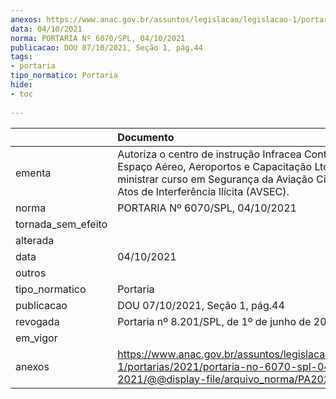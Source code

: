 ```yaml
---
anexos: https://www.anac.gov.br/assuntos/legislacao/legislacao-1/portarias/2021/portaria-no-6070-spl-04-10-2021/@@display-file/arquivo_norma/PA2021-6070.pdf
data: 04/10/2021
norma: PORTARIA Nº 6070/SPL, 04/10/2021
publicacao: DOU 07/10/2021, Seção 1, pág.44
tags:
- portaria
tipo_normatico: Portaria
hide: 
- toc 
 
---
```


|                    | Documento                                                                                                                                                                                      |
|:-------------------|:-----------------------------------------------------------------------------------------------------------------------------------------------------------------------------------------------|
| ementa             | Autoriza o centro de instrução Infracea Controle do Espaço Aéreo, Aeroportos e Capacitação Ltda. a ministrar curso em Segurança da Aviação Civil contra Atos de Interferência Ilícita (AVSEC). |
| norma              | PORTARIA Nº 6070/SPL, 04/10/2021                                                                                                                                                               |
| tornada_sem_efeito |                                                                                                                                                                                                |
| alterada           |                                                                                                                                                                                                |
| data               | 04/10/2021                                                                                                                                                                                     |
| outros             |                                                                                                                                                                                                |
| tipo_normatico     | Portaria                                                                                                                                                                                       |
| publicacao         | DOU 07/10/2021, Seção 1, pág.44                                                                                                                                                                |
| revogada           | Portaria nº 8.201/SPL, de 1º de junho de 2022.                                                                                                                                                 |
| em_vigor           |                                                                                                                                                                                                |
| anexos             | https://www.anac.gov.br/assuntos/legislacao/legislacao-1/portarias/2021/portaria-no-6070-spl-04-10-2021/@@display-file/arquivo_norma/PA2021-6070.pdf                                           |